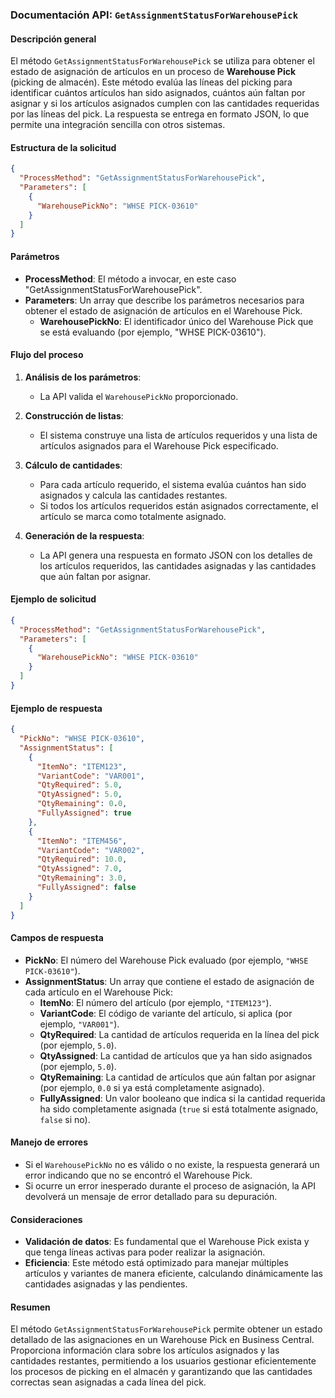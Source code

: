 ### Documentación API: `GetAssignmentStatusForWarehousePick`

#### **Descripción general**
El método `GetAssignmentStatusForWarehousePick` se utiliza para obtener el estado de asignación de artículos en un proceso de **Warehouse Pick** (picking de almacén). Este método evalúa las líneas del picking para identificar cuántos artículos han sido asignados, cuántos aún faltan por asignar y si los artículos asignados cumplen con las cantidades requeridas por las líneas del pick. La respuesta se entrega en formato JSON, lo que permite una integración sencilla con otros sistemas.

#### **Estructura de la solicitud**
```json
{
  "ProcessMethod": "GetAssignmentStatusForWarehousePick",
  "Parameters": [
    {
      "WarehousePickNo": "WHSE PICK-03610"
    }
  ]
}
```

#### **Parámetros**
- **ProcessMethod**: El método a invocar, en este caso "GetAssignmentStatusForWarehousePick".
- **Parameters**: Un array que describe los parámetros necesarios para obtener el estado de asignación de artículos en el Warehouse Pick.
  - **WarehousePickNo**: El identificador único del Warehouse Pick que se está evaluando (por ejemplo, "WHSE PICK-03610").

#### **Flujo del proceso**
1. **Análisis de los parámetros**:
   - La API valida el `WarehousePickNo` proporcionado.
   
2. **Construcción de listas**:
   - El sistema construye una lista de artículos requeridos y una lista de artículos asignados para el Warehouse Pick especificado.
   
3. **Cálculo de cantidades**:
   - Para cada artículo requerido, el sistema evalúa cuántos han sido asignados y calcula las cantidades restantes.
   - Si todos los artículos requeridos están asignados correctamente, el artículo se marca como totalmente asignado.
   
4. **Generación de la respuesta**:
   - La API genera una respuesta en formato JSON con los detalles de los artículos requeridos, las cantidades asignadas y las cantidades que aún faltan por asignar.

#### **Ejemplo de solicitud**
```json
{
  "ProcessMethod": "GetAssignmentStatusForWarehousePick",
  "Parameters": [
    {
      "WarehousePickNo": "WHSE PICK-03610"
    }
  ]
}
```

#### **Ejemplo de respuesta**
```json
{
  "PickNo": "WHSE PICK-03610",
  "AssignmentStatus": [
    {
      "ItemNo": "ITEM123",
      "VariantCode": "VAR001",
      "QtyRequired": 5.0,
      "QtyAssigned": 5.0,
      "QtyRemaining": 0.0,
      "FullyAssigned": true
    },
    {
      "ItemNo": "ITEM456",
      "VariantCode": "VAR002",
      "QtyRequired": 10.0,
      "QtyAssigned": 7.0,
      "QtyRemaining": 3.0,
      "FullyAssigned": false
    }
  ]
}
```

#### **Campos de respuesta**
- **PickNo**: El número del Warehouse Pick evaluado (por ejemplo, `"WHSE PICK-03610"`).
- **AssignmentStatus**: Un array que contiene el estado de asignación de cada artículo en el Warehouse Pick:
  - **ItemNo**: El número del artículo (por ejemplo, `"ITEM123"`).
  - **VariantCode**: El código de variante del artículo, si aplica (por ejemplo, `"VAR001"`).
  - **QtyRequired**: La cantidad de artículos requerida en la línea del pick (por ejemplo, `5.0`).
  - **QtyAssigned**: La cantidad de artículos que ya han sido asignados (por ejemplo, `5.0`).
  - **QtyRemaining**: La cantidad de artículos que aún faltan por asignar (por ejemplo, `0.0` si ya está completamente asignado).
  - **FullyAssigned**: Un valor booleano que indica si la cantidad requerida ha sido completamente asignada (`true` si está totalmente asignado, `false` si no).

#### **Manejo de errores**
- Si el `WarehousePickNo` no es válido o no existe, la respuesta generará un error indicando que no se encontró el Warehouse Pick.
- Si ocurre un error inesperado durante el proceso de asignación, la API devolverá un mensaje de error detallado para su depuración.

#### **Consideraciones**
- **Validación de datos**: Es fundamental que el Warehouse Pick exista y que tenga líneas activas para poder realizar la asignación.
- **Eficiencia**: Este método está optimizado para manejar múltiples artículos y variantes de manera eficiente, calculando dinámicamente las cantidades asignadas y las pendientes.
  
#### **Resumen**
El método `GetAssignmentStatusForWarehousePick` permite obtener un estado detallado de las asignaciones en un Warehouse Pick en Business Central. Proporciona información clara sobre los artículos asignados y las cantidades restantes, permitiendo a los usuarios gestionar eficientemente los procesos de picking en el almacén y garantizando que las cantidades correctas sean asignadas a cada línea del pick.
